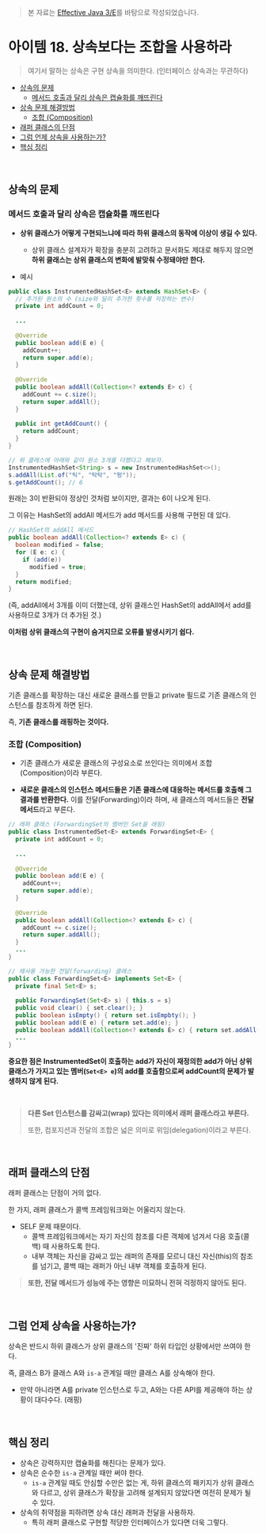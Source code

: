 > 본 자료는 [Effective Java 3/E]()를 바탕으로 작성되었습니다.

# 아이템 18. 상속보다는 조합을 사용하라

> 여기서 말하는 상속은 구현 상속을 의미한다. (인터페이스 상속과는 무관하다)

- [상속의 문제](#상속의-문제)
  * [메서드 호출과 달리 상속은 캡슐화를 깨뜨린다](#메서드-호출과-달리-상속은-캡슐화를-깨뜨린다)
- [상속 문제 해결방법](#상속-문제-해결방법)
  * [조합 (Composition)](#조합-composition)
- [래퍼 클래스의 단점](#래퍼-클래스의-단점)
- [그럼 언제 상속을 사용하는가?](#그럼-언제-상속을-사용하는가)
- [핵심 정리](#핵심-정리)

<br>

## 상속의 문제



### 메서드 호출과 달리 상속은 캡슐화를 깨뜨린다

* **상위 클래스가 어떻게 구현되느냐에 따라 하위 클래스의 동작에 이상이 생길 수 있다.**
  * 상위 클래스 설계자가 확장을 충분히 고려하고 문서화도 제대로 해두지 않으면 **하위 클래스는 상위 클래스의 변화에 발맞춰 수정돼야만 한다.**

* 예시

```java
public class InstrumentedHashSet<E> extends HashSet<E> {
  // 추가된 원소의 수 (size와 달리 추가한 횟수를 저장하는 변수)
  private int addCount = 0; 
  
  ...
    
  @Override
  public boolean add(E e) {
    addCount++;
    return super.add(e);
  }
  
  @Override
  public boolean addAll(Collection<? extends E> c) {
    addCount += c.size();
    return super.addAll();
  }
  
  public int getAddCount() {
    return addCount;
  }
}
```

```java
// 위 클래스에 아래와 같이 원소 3개를 더했다고 해보자.
InstrumentedHashSet<String> s = new InstrumentedHashSet<>();
s.addAll(List.of("틱", "탁탁", "펑"));
s.getAddCount(); // 6
```

원래는 3이 반환되야 정상인 것처럼 보이지만, 결과는 6이 나오게 된다.

그 이유는 HashSet의 addAll 메서드가 add 메서드를 사용해 구현된 데 있다.

```java
// HashSet의 addAll 메서드
public boolean addAll(Collection<? extends E> c) {
  boolean modified = false;
  for (E e: c) {
    if (add(e))
      modified = true;
  }
  return modified;
}
```

(즉, addAll에서 3개를 이미 더했는데, 상위 클래스인 HashSet의 addAll에서 add를 사용하므로 3개가 더 추가된 것.)

**이처럼 상위 클래스의 구현이 숨겨지므로 오류를 발생시키기 쉽다.**

<br>

## 상속 문제 해결방법

기존 클래스를 확장하는 대신 새로운 클래스를 만들고 private 필드로 기존 클래스의 인스턴스를 참조하게 하면 된다.

즉, **기존 클래스를 래핑하는 것이다.**



### 조합 (Composition)

* 기존 클래스가 새로운 클래스의 구성요소로 쓰인다는 의미에서 조합 (Composition)이라 부른다.

* **새로운 클래스의 인스턴스 메서드들은 기존 클래스에 대응하는 메서드를 호출해 그 결과를 반환한다.** 이를 전달(Forwarding)이라 하며, 새 클래스의 메서드들은 **전달 메서드**라고 부른다.

```java
// 래퍼 클래스 (ForwardingSet의 멤버인 Set을 래핑)
public class InstrumentedSet<E> extends ForwardingSet<E> {
  private int addCount = 0;
  
  ...
   
  @Override
  public boolean add(E e) {
    addCount++;
    return super.add(e);
  }
  
  @Override
  public boolean addAll(Collection<? extends E> c) {
    addCount += c.size();
    return super.addAll();
  }
  ...
}

// 재사용 가능한 전달(forwarding) 클래스
public class ForwardingSet<E> implements Set<E> {
  private final Set<E> s;
  
  public ForwardingSet(Set<E> s) { this.s = s}
  public void clear() { set.clear(); }
  public boolean isEmpty() { return set.isEmpbty(); }
  public boolean add(E e) { return set.add(e); }
  public boolean addAll(Collection<? extends E> c) { return set.addAll(c); }
  ...
}
```

**중요한 점은 InstrumentedSet이 호출하는 add가 자신이 재정의한 add가 아닌 상위 클래스가 가지고 있는 멤버(`Set<E> e`)의 add를 호출함으로써 addCount의 문제가 발생하지 않게 된다.**

<br>

> **다른 Set 인스턴스를 감싸고(wrap) 있다는 의미에서 래퍼 클래스라고 부른다.**
>
> 또한, 컴포지션과 전달의 조합은 넓은 의미로 위임(delegation)이라고 부른다.

<br>

## 래퍼 클래스의 단점

래퍼 클래스는 단점이 거의 없다.

한 가지, 래퍼 클래스가 콜백 프레임워크와는 어울리지 않는다.

* SELF 문제 때문이다.
  * 콜백 프레임워크에서는 자기 자신의 참조를 다른 객체에 넘겨서 다음 호출(콜백) 때 사용하도록 한다.
  * 내부 객체는 자신을 감싸고 있는 래퍼의 존재를 모르니 대신 자신(this)의 참조를 넘기고, 콜백 때는 래퍼가 아닌 내부 객체를 호출하게 된다.

> **또한, 전달 메서드가 성능에 주는 영향은 미묘하니 전혀 걱정하지 않아도 된다.**

<br>

## 그럼 언제 상속을 사용하는가?

상속은 반드시 하위 클래스가 상위 클래스의 '진짜' 하위 타입인 상황에서만 쓰여야 한다.

즉, 클래스 B가 클래스 A와 `is-a` 관계일 때만 클래스 A를 상속해야 한다.

* 만약 아니라면 A를 private 인스턴스로 두고, A와는 다른 API를 제공해야 하는 상황이 대다수다. (래핑)

<br>

## 핵심 정리

* 상속은 강력하지만 캡슐화를 해친다는 문제가 있다.
* 상속은 순수한 `is-a` 관계일 때만 써야 한다.
  * `is-a` 관계일 때도 안심할 수만은 없는 게, 하위 클래스의 패키지가 상위 클래스와 다르고, 상위 클래스가 확장을 고려해 설계되지 않았다면 여전히 문제가 될 수 있다.
* 상속의 취약점을 피하려면 상속 대신 래퍼과 전달을 사용하자.
  * 특히 래퍼 클래스로 구현할 적당한 인터페이스가 있다면 더욱 그렇다.